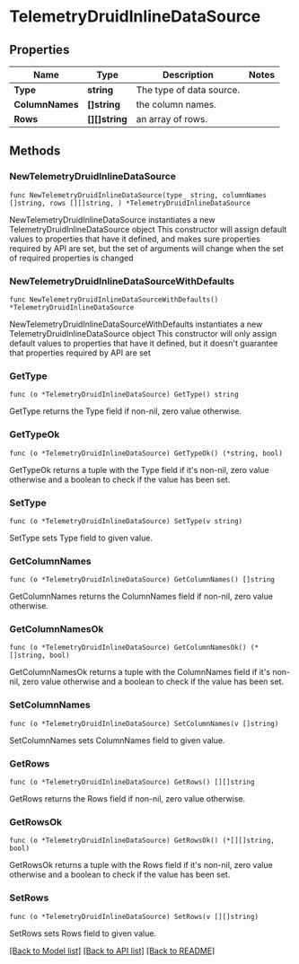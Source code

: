 # TelemetryDruidInlineDataSource

## Properties

Name | Type | Description | Notes
------------ | ------------- | ------------- | -------------
**Type** | **string** | The type of data source. | 
**ColumnNames** | **[]string** | the column names. | 
**Rows** | **[][]string** | an array of rows. | 

## Methods

### NewTelemetryDruidInlineDataSource

`func NewTelemetryDruidInlineDataSource(type_ string, columnNames []string, rows [][]string, ) *TelemetryDruidInlineDataSource`

NewTelemetryDruidInlineDataSource instantiates a new TelemetryDruidInlineDataSource object
This constructor will assign default values to properties that have it defined,
and makes sure properties required by API are set, but the set of arguments
will change when the set of required properties is changed

### NewTelemetryDruidInlineDataSourceWithDefaults

`func NewTelemetryDruidInlineDataSourceWithDefaults() *TelemetryDruidInlineDataSource`

NewTelemetryDruidInlineDataSourceWithDefaults instantiates a new TelemetryDruidInlineDataSource object
This constructor will only assign default values to properties that have it defined,
but it doesn't guarantee that properties required by API are set

### GetType

`func (o *TelemetryDruidInlineDataSource) GetType() string`

GetType returns the Type field if non-nil, zero value otherwise.

### GetTypeOk

`func (o *TelemetryDruidInlineDataSource) GetTypeOk() (*string, bool)`

GetTypeOk returns a tuple with the Type field if it's non-nil, zero value otherwise
and a boolean to check if the value has been set.

### SetType

`func (o *TelemetryDruidInlineDataSource) SetType(v string)`

SetType sets Type field to given value.


### GetColumnNames

`func (o *TelemetryDruidInlineDataSource) GetColumnNames() []string`

GetColumnNames returns the ColumnNames field if non-nil, zero value otherwise.

### GetColumnNamesOk

`func (o *TelemetryDruidInlineDataSource) GetColumnNamesOk() (*[]string, bool)`

GetColumnNamesOk returns a tuple with the ColumnNames field if it's non-nil, zero value otherwise
and a boolean to check if the value has been set.

### SetColumnNames

`func (o *TelemetryDruidInlineDataSource) SetColumnNames(v []string)`

SetColumnNames sets ColumnNames field to given value.


### GetRows

`func (o *TelemetryDruidInlineDataSource) GetRows() [][]string`

GetRows returns the Rows field if non-nil, zero value otherwise.

### GetRowsOk

`func (o *TelemetryDruidInlineDataSource) GetRowsOk() (*[][]string, bool)`

GetRowsOk returns a tuple with the Rows field if it's non-nil, zero value otherwise
and a boolean to check if the value has been set.

### SetRows

`func (o *TelemetryDruidInlineDataSource) SetRows(v [][]string)`

SetRows sets Rows field to given value.



[[Back to Model list]](../README.md#documentation-for-models) [[Back to API list]](../README.md#documentation-for-api-endpoints) [[Back to README]](../README.md)


